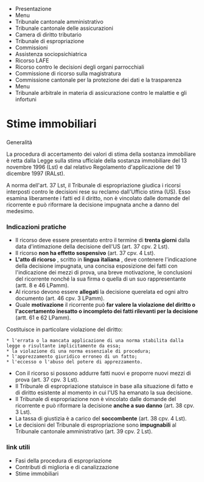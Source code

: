   * Presentazione
  * Menu
  * Tribunale cantonale amministrativo
  * Tribunale cantonale delle assicurazioni
  * Camera di diritto tributario
  * Tribunale di espropriazione
  * Commissioni
  * Assistenza sociopsichiatrica
  * Ricorso LAFE
  * Ricorso contro le decisioni degli organi parrocchiali
  * Commissione di ricorso sulla magistratura
  * Commissione cantonale per la protezione dei dati e la trasparenza
  * Menu
  * Tribunale arbitrale in materia di assicurazione contro le malattie e gli infortuni

#  Stime immobiliari

###  
Generalità

La procedura di accertamento dei valori di stima della sostanza immobiliare è
retta dalla Legge sulla stima ufficiale della sostanza immobiliare del 13
novembre 1996 (Lst) e dal relativo Regolamento d'applicazione del 19 dicembre
1997 (RALst).

A norma dell'art. 37 Lst, il Tribunale di espropriazione giudica i ricorsi
interposti contro le decisioni rese su reclamo dall'Ufficio stima (US). Esso
esamina liberamente i fatti ed il diritto, non è vincolato dalle domande del
ricorrente e può riformare la decisione impugnata anche a danno del medesimo.

### Indicazioni pratiche  
  

  * Il ricorso deve essere presentato entro il termine di **trenta giorni** dalla data d'intimazione della decisione dell'US (art. 37 cpv. 2 Lst).
  * Il ricorso **non ha effetto sospensivo** (art. 37 cpv. 4 Lst).
  *  **L'atto di ricorso** , scritto in **lingua italiana** , deve contenere l'indicazione della decisione impugnata, una concisa esposizione dei fatti con l'indicazione dei mezzi di prova, una breve motivazione, le conclusioni del ricorrente nonché la sua firma o quella di un suo rappresentante (artt. 8 e 46 LPamm).
  * Al ricorso devono essere **allegati** la decisione querelata ed ogni altro documento (art. 46 cpv. 3 LPamm).
  * Quale **motivazione** il ricorrente può **far valere la violazione del diritto o l'accertamento inesatto o incompleto dei fatti rilevanti per la decisione** (artt. 61 e 62 LPamm).  
  

Costituisce in particolare violazione del diritto:

    * l'errata o la mancata applicazione di una norma stabilita dalla legge o risultante implicitamente da essa;
    * la violazione di una norma essenziale di procedura;
    * l'apprezzamento giuridico erroneo di un fatto;
    * l'eccesso o l'abuso del potere di apprezzamento.
  * Con il ricorso si possono addurre fatti nuovi e proporre nuovi mezzi di prova (art. 37 cpv. 3 Lst).
  * Il Tribunale di espropriazione statuisce in base alla situazione di fatto e di diritto esistente al momento in cui l'US ha emanato la sua decisione.
  * Il Tribunale di espropriazione non è vincolato dalle domande del ricorrente e può riformare la decisione **anche a suo danno** (art. 38 cpv. 3 Lst).
  * La tassa di giustizia è a carico del **soccombente** (art. 38 cpv. 4 Lst).
  * Le decisioni del Tribunale di espropriazione sono **impugnabili** al Tribunale cantonale amministrativo (art. 39 cpv. 2 Lst).

###  link utili

  * Fasi della procedura di espropriazione
  * Contributi di miglioria e di canalizzazione
  * Stime immobiliari

